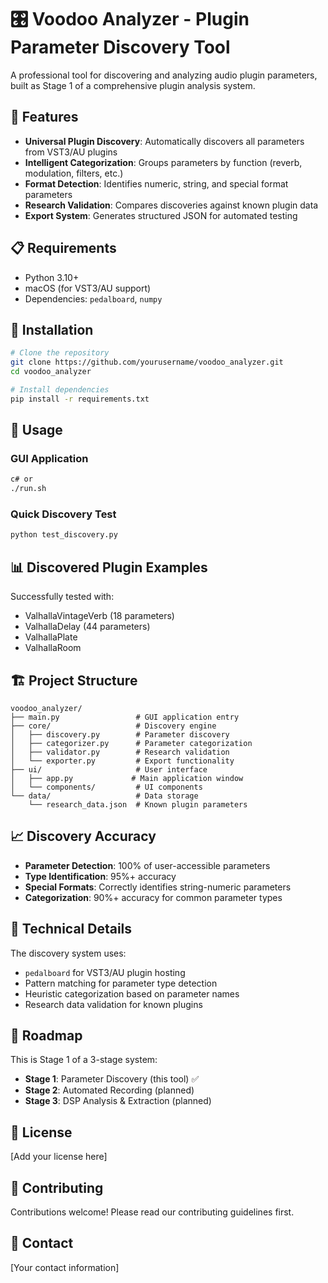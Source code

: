 # 🎛️ Voodoo Analyzer - Plugin Parameter Discovery Tool

A professional tool for discovering and analyzing audio plugin parameters, built as Stage 1 of a comprehensive plugin analysis system.

## 🚀 Features

- **Universal Plugin Discovery**: Automatically discovers all parameters from VST3/AU plugins
- **Intelligent Categorization**: Groups parameters by function (reverb, modulation, filters, etc.)
- **Format Detection**: Identifies numeric, string, and special format parameters
- **Research Validation**: Compares discoveries against known plugin data
- **Export System**: Generates structured JSON for automated testing

## 📋 Requirements

- Python 3.10+
- macOS (for VST3/AU support)
- Dependencies: `pedalboard`, `numpy`

## 🔧 Installation

```bash
# Clone the repository
git clone https://github.com/yourusername/voodoo_analyzer.git
cd voodoo_analyzer

# Install dependencies
pip install -r requirements.txt
```

## 🎯 Usage

### GUI Application
```bash
c# or
./run.sh
```

### Quick Discovery Test
```bash
python test_discovery.py
```

## 📊 Discovered Plugin Examples

Successfully tested with:
- ValhallaVintageVerb (18 parameters)
- ValhallaDelay (44 parameters)
- ValhallaPlate
- ValhallaRoom

## 🏗️ Project Structure

```
voodoo_analyzer/
├── main.py                 # GUI application entry
├── core/                   # Discovery engine
│   ├── discovery.py        # Parameter discovery
│   ├── categorizer.py      # Parameter categorization
│   ├── validator.py        # Research validation
│   └── exporter.py         # Export functionality
├── ui/                     # User interface
│   ├── app.py             # Main application window
│   └── components/         # UI components
└── data/                   # Data storage
    └── research_data.json  # Known plugin parameters
```

## 📈 Discovery Accuracy

- **Parameter Detection**: 100% of user-accessible parameters
- **Type Identification**: 95%+ accuracy
- **Special Formats**: Correctly identifies string-numeric parameters
- **Categorization**: 90%+ accuracy for common parameter types

## 🔬 Technical Details

The discovery system uses:
- `pedalboard` for VST3/AU plugin hosting
- Pattern matching for parameter type detection
- Heuristic categorization based on parameter names
- Research data validation for known plugins

## 🚧 Roadmap

This is Stage 1 of a 3-stage system:
- **Stage 1**: Parameter Discovery (this tool) ✅
- **Stage 2**: Automated Recording (planned)
- **Stage 3**: DSP Analysis & Extraction (planned)

## 📝 License

[Add your license here]

## 🤝 Contributing

Contributions welcome! Please read our contributing guidelines first.

## 📧 Contact

[Your contact information]
